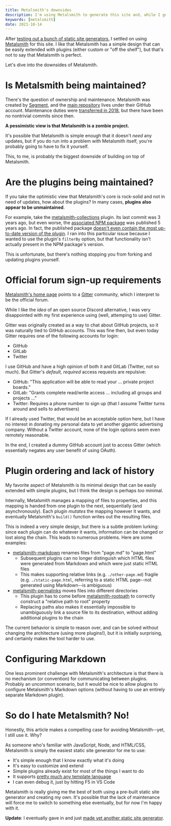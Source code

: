 ```yaml
---
title: Metalsmith's downsides
description: I'm using Metalsmith to generate this site and, while I generally like it, it's not perfect. Here are some of Metalsmith's downsides.
keywords: [metalsmith]
date: 2021-10-14
---
```

After [testing out a bunch of static site generators](comparison.md), I settled on using [Metalsmith](metalsmith.md) for this site. I like that Metalsmith has a simple design that can be easily extended with plugins (either custom or "off the shelf"), but that's not to say that Metalsmith is perfect.

Let's dive into the downsides of Metalsmith.

# Is Metalsmith being maintained?
There's the question of ownership and maintenance. Metalsmith was created by [Segment](https://segment.com/), and the [main repository](https://github.com/segmentio/metalsmith) lives under their GitHub account. Maintenance duties were [transferred in 2018](https://github.com/segmentio/metalsmith/pull/324/files), but there have been no nontrivial commits since then.

**A pessimistic view is that Metalsmith is a zombie project.**

It's possible that Metalsmith is simple enough that it doesn't *need* any updates, but if you do run into a problem with Metalsmith itself, you're probably going to have to fix it yourself.

This, to me, is probably the biggest downside of building on top of Metalsmith.

# Are the plugins being maintained?
If you take the optimistic view that Metalsmith's core is rock-solid and not in need of updates, how about the plugins? In many cases, **plugins also appear to be unmaintained**.

For example, take the [metalsmith-collections](https://github.com/segmentio/metalsmith-collections) plugin. Its last commit was 3 years ago, but even worse, the [associated NPM package](https://github.com/segmentio/metalsmith-collections) was published 5 years ago. In fact, the published package [doesn't even contain the most up-to-date version of the plugin](https://github.com/segmentio/metalsmith-collections/issues/91). I ran into this particular issue because I wanted to use the plugin's `filterBy` option, but that functionality isn't actually present in the NPM package's version.

This is unfortunate, but there's nothing stopping you from forking and updating plugins yourself.

# Official forum sign-up requirements
[Metalsmith's home page](https://metalsmith.io/) points to a [Gitter](https://gitter.im/) community, which I interpret to be the official forum.

While I like the *idea* of an open source Discord alternative, I was very disappointed with my first experience using (well, attemping to use) Gitter.

Gitter was originally created as a way to chat about GitHub projects, so it was naturally tied to GitHub accounts. This was fine then, but even today Gitter requires one of the following accounts for login:

* GitHub
* GitLab
* Twitter

I use GitHub and have a high opinion of both it and GitLab (Twitter, not so much). But Gitter's *default, required* access requests are repulsive:

* GitHub: "This application will be able to read your ... private project boards."
* GitLab: "Grants complete read/write access ... including all groups and projects ..."
* Twitter: Requires a phone number to sign up (that I assume Twitter turns around and sells to advertisers)

If I already used Twitter, that would be an acceptable option here, but I have no interest in donating my personal data to yet another gigantic advertising company. Without a Twitter account, none of the login options seem even remotely reasonable.

In the end, I created a dummy GitHub account just to access Gitter (which essentially negates any user benefit of using OAuth).

# Plugin ordering and lack of history
My favorite aspect of Metalsmith is its minimal design that can be easily extended with simple plugins, but I think the design is perhaps *too* minimal.

Internally, Metalsmith manages a mapping of files to properties, and this mapping is handed from one plugin to the next, sequentially (and asynchronously). Each plugin *mutates* the mapping however it wants, and eventually Metalsmith's `build()` function writes out the resulting files.

This is indeed a very simple design, but there is a subtle problem lurking: since each plugin can do whatever it wants, information can be changed or lost along the chain. This leads to numerous problems. Here are some examples:

* [metalsmith-markdown](https://github.com/segmentio/metalsmith-markdown) renames files from "page.md" to "page.html"
  * Subsequent plugins can no longer distinguish which HTML files were generated from Markdown and which were just static HTML files
  * This makes supporting relative links (e.g. `./other-page.md`) fragile (e.g. `./static-page.html`, referring to a static HTML page--not generated using Markdown--is ambiguous)
* [metalsmith-permalinks](https://github.com/segmentio/metalsmith-permalinks) moves files into different directories
  * This plugin has to come before [metalsmith-rootpath](https://github.com/radiovisual/metalsmith-rootpath) to correctly construct a "relative path to root" property
  * Replacing paths also makes it essentially impossible to unambiguously link a source file to its destination, without adding additional plugins to the chain

The current behavior is simple to reason over, and can be solved without changing the architecture (using more plugins!), but it is initially surprising, and certainly makes the tool harder to use.

# Configuring Markdown
One less prominent challenge with Metalsmith's architecture is that there is no mechanism (or convention) for communicating between plugins. Probably an uncommon scenario, but it would be nice to allow plugins to configure Metalsmith's Markdown options (without having to use an entirely separate Markdown plugin).

# So do I hate Metalsmith? No!
Honestly, this article makes a compelling case for avoiding Metalsmith--yet, I still use it. Why?

As someone who's familiar with JavaScript, Node, and HTML/CSS, Metalsmith is simply the easiest static site generator for me to use:

* It's simple enough that I know exactly what it's doing
* It's easy to customize and extend
* Simple plugins already exist for most of the things I want to do
* It supports [pretty much any template language](https://github.com/jstransformers)
* I can even debug it, just by hitting F5 in VS Code

Metalsmith is really giving me the best of both using a pre-built static site generator and creating my own. It's possible that the lack of maintenance will force me to switch to something else eventually, but for now I'm happy with it.

**Update**: I eventually gave in and just [made yet another static site generator](md2blog-design.md).